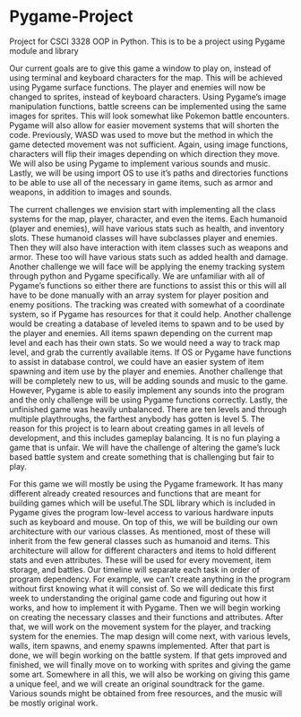 # Pygame-Project
Project for CSCI 3328 OOP in Python. This is to be a project using Pygame module and library

Our current goals are to give this game a window to play on, instead of using terminal
and keyboard characters for the map. This will be achieved using Pygame surface functions. The
player and enemies will now be changed to sprites, instead of keyboard characters. Using
Pygame’s image manipulation functions, battle screens can be implemented using the same
images for sprites. This will look somewhat like Pokemon battle encounters. Pygame will also
allow for easier movement systems that will shorten the code. Previously, WASD was used to
move but the method in which the game detected movement was not sufficient. Again, using
image functions, characters will flip their images depending on which direction they move. We
will also be using Pygame to implement various sounds and music. Lastly, we will be using
import OS to use it’s paths and directories functions to be able to use all of the necessary in game
items, such as armor and weapons, in addition to images and sounds.

The current challenges we envision start with implementing all the class systems for the
map, player, character, and even the items. Each humanoid (player and enemies), will have
various stats such as health, and inventory slots. These humanoid classes will have subclasses
player and enemies. Then they will also have interaction with item classes such as weapons and armor.
These too will have various stats such as added health and damage. Another challenge we
will face will be applying the enemy tracking system through python and Pygame specifically.
We are unfamiliar with all of Pygame’s functions so either there are functions to assist this or
this will all have to be done manually with an array system for player position and enemy
positions. The tracking was created with somewhat of a coordinate system, so if Pygame has
resources for that it could help. Another challenge would be creating a database of leveled items
to spawn and to be used by the player and enemies. All items spawn depending on the current
map level and each has their own stats. So we would need a way to track map level, and grab the
currently available items. If OS or Pygame have functions to assist in database control, we could
have an easier system of item spawning and item use by the player and enemies. Another
challenge that will be completely new to us, will be adding sounds and music to the game.
However, Pygame is able to easily implement any sounds into the program and the only
challenge will be using Pygame functions correctly. Lastly, the unfinished game was heavily
unbalanced. There are ten levels and through multiple playthroughs, the farthest anybody has
gotten is level 5. The reason for this project is to learn about creating games in all levels of
development, and this includes gameplay balancing. It is no fun playing a game that is unfair.
We will have the challenge of altering the game’s luck based battle system and create something
that is challenging but fair to play.

For this game we will mostly be using the Pygame framework. It has many different
already created resources and functions that are meant for building games which will be
useful.The SDL library which is included in Pygame gives the program low-level access to
various hardware inputs such as keyboard and mouse. On top of this, we will be building our
own architecture with our various classes. As mentioned, most of these will inherit from the few
general classes such as humanoid and items. This architecture will allow for different characters
and items to hold different stats and even attributes. These will be used for every movement,
item storage, and battles.
Our timeline will separate each task in order of program dependency. For example, we
can’t create anything in the program without first knowing what it will consist of. So we will
dedicate this first week to understanding the original game code and figuring out how it works,
and how to implement it with Pygame. Then we will begin working on creating the necessary
classes and their functions and attributes. After that, we will work on the movement system for
the player, and tracking system for the enemies. The map design will come next, with various
levels, walls, item spawns, and enemy spawns implemented. After that part is done, we will
begin working on the battle system. If that gets improved and finished, we will finally move on
to working with sprites and giving the game some art. Somewhere in all this, we will also be
working on giving this game a unique feel, and we will create an original soundtrack for the
game. Various sounds might be obtained from free resources, and the music will be mostly
original work.
